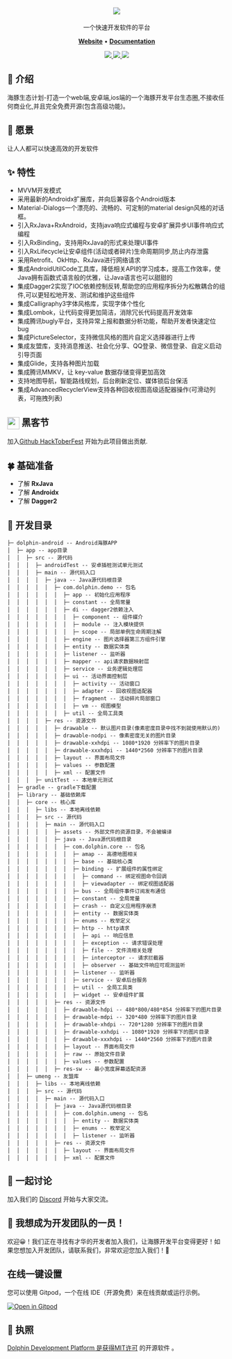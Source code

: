 <h1 align="center">
    <b>
        <a href="https://godolphinx.org"><img src="https://godolphinx.org/images/dolphin-platform-logo.svg" /></a><br>
    </b>
</h1>

<p align="center"> 一个快速开发软件的平台 </p>

<p align="center">
    <a href="https://godolphinx.org/"><b>Website</b></a> •
    <a href="https://godolphinx.org/android/description.html"><b>Documentation</b></a>
</p>

<div align="center">
  <a href="https://github.com/wangxiang4/dolphin-android/blob/master/LICENSE">
    <img src="https://img.shields.io/npm/l/vue.svg?sanitize=true">
  </a>
  <a href="https://gitpod.io/#https://github.com/wangxiang4/dolphin-android">
    <img src="https://img.shields.io/badge/Gitpod-Ready--to--Code-blue?logo=gitpod&style=flat-square">
  </a>
  <a href="https://discord.gg/DREuQWrRYQ">
    <img src="https://img.shields.io/badge/chat-on%20discord-7289da.svg?sanitize=true"/>
  </a>
</div>

## 🐬 介绍
海豚生态计划-打造一个web端,安卓端,ios端的一个海豚开发平台生态圈,不接收任何商业化,并且完全免费开源(包含高级功能)。

## 💪 愿景
让人人都可以快速高效的开发软件

## ✨ 特性
- MVVM开发模式
- 采用最新的Androidx扩展库，并向后兼容各个Android版本
- Material-Dialogs一个漂亮的、流畅的、可定制的material design风格的对话框。
- 引入RxJava+RxAndroid，支持java响应式编程与安卓扩展异步UI事件响应式编程
- 引入RxBinding，支持用RxJava的形式来处理UI事件
- 引入RxLifecycle让安卓组件(活动或者碎片)生命周期同步,防止内存泄露
- 采用Retrofit、OkHttp、RxJava进行网络请求
- 集成AndroidUtilCode工具库，降低相关API的学习成本，提高工作效率，使Java拥有函数式语言般的优雅，让Java语言也可以甜甜的
- 集成Dagger2实现了IOC依赖控制反转,帮助您的应用程序拆分为松散耦合的组件,可以更轻松地开发、测试和维护这些组件
- 集成Calligraphy3字体风格库，实现字体个性化
- 集成Lombok，让代码变得更加简洁，消除冗长代码提高开发效率
- 集成腾讯bugly平台，支持异常上报和数据分析功能，帮助开发者快速定位bug
- 集成PictureSelector，支持微信风格的图片自定义选择器进行上传
- 集成友盟库，支持消息推送、社会化分享、QQ登录、微信登录、自定义启动引导页面
- 集成Glide，支持各种图片加载
- 集成腾讯MMKV，让 key-value 数据存储变得更加高效
- 支持地图导航，智能路线规划，后台刷新定位、媒体锁后台保活
- 集成AdvancedRecyclerView支持各种回收视图高级适配器操作(可滑动列表，可拖拽列表)

## <img width="28" style="vertical-align:middle" src="https://godolphinx.org/images/hacktoberfest-logo.svg"> 黑客节
加入[Github HackToberFest](https://hacktoberfest.com/) 开始为此项目做出贡献.

## 🍀 基础准备
- 了解 **RxJava**
- 了解 **Androidx**
- 了解 **Dagger2**

## 🔨 开发目录

```
├─ dolphin-android -- Android海豚APP
│  ├─ app -- app目录
│  │  ├─ src -- 源代码
│  │  │  ├─ androidTest -- 安卓插桩测试单元测试
│  │  │  ├─ main -- 源代码入口
│  │  │  │  ├─ java -- Java源代码根目录
│  │  │  │  │  ├─ com.dolphin.demo -- 包名
│  │  │  │  │  │  ├─ app -- 初始化应用程序
│  │  │  │  │  │  ├─ constant -- 全局常量
│  │  │  │  │  │  ├─ di -- dagger2依赖注入
│  │  │  │  │  │  │  ├─ component -- 组件媒介
│  │  │  │  │  │  │  ├─ module -- 注入模块提供
│  │  │  │  │  │  │  ├─ scope -- 局部单例生命周期注解
│  │  │  │  │  │  ├─ engine -- 图片选择器第三方组件引擎
│  │  │  │  │  │  ├─ entity -- 数据实体类
│  │  │  │  │  │  ├─ listener -- 监听器
│  │  │  │  │  │  ├─ mapper -- api请求数据映射层
│  │  │  │  │  │  ├─ service -- 业务逻辑处理层
│  │  │  │  │  │  ├─ ui -- 活动界面控制层
│  │  │  │  │  │  │  ├─ activity -- 活动窗口
│  │  │  │  │  │  │  ├─ adapter -- 回收视图适配器
│  │  │  │  │  │  │  ├─ fragment -- 活动碎片局部窗口
│  │  │  │  │  │  │  ├─ vm -- 视图模型
│  │  │  │  │  │  ├─ util -- 全局工具类
│  │  │  │  ├─ res -- 资源文件
│  │  │  │  │  ├─ drawable -- 默认图片目录(像素密度目录中找不到就使用默认的)
│  │  │  │  │  ├─ drawable-nodpi -- 像素密度无关的图片目录
│  │  │  │  │  ├─ drawable-xxhdpi -- 1080*1920 分辨率下的图片目录
│  │  │  │  │  ├─ drawable-xxxhdpi -- 1440*2560 分辨率下的图片目录
│  │  │  │  │  ├─ layout -- 界面布局文件
│  │  │  │  │  ├─ values -- 参数配置
│  │  │  │  │  ├─ xml -- 配置文件
│  │  │  ├─ unitTest -- 本地单元测试
│  ├─ gradle -- gradle下载配置
│  ├─ library -- 基础依赖库
│  │  ├─ core -- 核心库
│  │  │  ├─ libs -- 本地离线依赖
│  │  │  ├─ src -- 源代码
│  │  │  │  ├─ main -- 源代码入口
│  │  │  │  │  ├─ assets -- 外部文件的资源目录，不会被编译
│  │  │  │  │  ├─ java -- Java源代码根目录
│  │  │  │  │  │  ├─ com.dolphin.core -- 包名
│  │  │  │  │  │  │  ├─ amap -- 高德地图相关
│  │  │  │  │  │  │  ├─ base -- 基础核心类
│  │  │  │  │  │  │  ├─ binding -- 扩展组件的属性绑定
│  │  │  │  │  │  │  │  ├─ command -- 绑定视图命令回调
│  │  │  │  │  │  │  │  ├─ viewadapter -- 绑定视图适配器
│  │  │  │  │  │  │  ├─ bus -- 全局组件事件订阅发布通信
│  │  │  │  │  │  │  ├─ constant -- 全局常量
│  │  │  │  │  │  │  ├─ crash -- 自定义应用程序崩溃
│  │  │  │  │  │  │  ├─ entity -- 数据实体类
│  │  │  │  │  │  │  ├─ enums -- 枚举定义
│  │  │  │  │  │  │  ├─ http -- http请求
│  │  │  │  │  │  │  │  ├─ api -- 响应信息
│  │  │  │  │  │  │  │  ├─ exception -- 请求错误处理
│  │  │  │  │  │  │  │  ├─ file -- 文件流相关处理
│  │  │  │  │  │  │  │  ├─ interceptor -- 请求拦截器
│  │  │  │  │  │  │  │  ├─ observer -- 基础文件响应可观测监听
│  │  │  │  │  │  │  ├─ listener -- 监听器
│  │  │  │  │  │  │  ├─ service -- 安卓后台服务
│  │  │  │  │  │  │  ├─ util -- 全局工具类
│  │  │  │  │  │  │  ├─ widget -- 安卓组件扩展
│  │  │  │  │  ├─ res -- 资源文件
│  │  │  │  │  │  ├─ drawable-hdpi -- 480*800/480*854 分辨率下的图片目录
│  │  │  │  │  │  ├─ drawable-mdpi -- 320*480 分辨率下的图片目录
│  │  │  │  │  │  ├─ drawable-xhdpi -- 720*1280 分辨率下的图片目录
│  │  │  │  │  │  ├─ drawable-xxhdpi -- 1080*1920 分辨率下的图片目录
│  │  │  │  │  │  ├─ drawable-xxxhdpi -- 1440*2560 分辨率下的图片目录
│  │  │  │  │  │  ├─ layout -- 界面布局文件
│  │  │  │  │  │  ├─ raw -- 原始文件目录
│  │  │  │  │  │  ├─ values -- 参数配置
│  │  │  │  │  ├─ res-sw -- 最小宽度屏幕适配资源
│  │  ├─ umeng -- 友盟库
│  │  │  ├─ libs -- 本地离线依赖
│  │  │  ├─ src -- 源代码
│  │  │  │  ├─ main -- 源代码入口
│  │  │  │  │  ├─ java -- Java源代码根目录
│  │  │  │  │  │  ├─ com.dolphin.umeng -- 包名
│  │  │  │  │  │  │  ├─ entity -- 数据实体类
│  │  │  │  │  │  │  ├─ enums -- 枚举定义
│  │  │  │  │  │  │  ├─ listener -- 监听器
│  │  │  │  │  ├─ res -- 资源文件
│  │  │  │  │  │  ├─ layout -- 界面布局文件
│  │  │  │  │  │  ├─ xml -- 配置文件
```


## 🤔 一起讨论
加入我们的 [Discord](https://discord.gg/DREuQWrRYQ) 开始与大家交流。

## 🤗 我想成为开发团队的一员！
欢迎😀！我们正在寻找有才华的开发者加入我们，让海豚开发平台变得更好！如果您想加入开发团队，请联系我们，非常欢迎您加入我们！💖

## 在线一键设置
您可以使用 Gitpod，一个在线 IDE（开源免费）来在线贡献或运行示例。

[![Open in Gitpod](https://gitpod.io/button/open-in-gitpod.svg)](https://gitpod.io/#https://github.com/wangxiang4/dolphin-android)

## 📄 执照
[Dolphin Development Platform 是获得MIT许可](https://github.com/wangxiang4/dolphin-android/blob/master/LICENSE) 的开源软件 。

